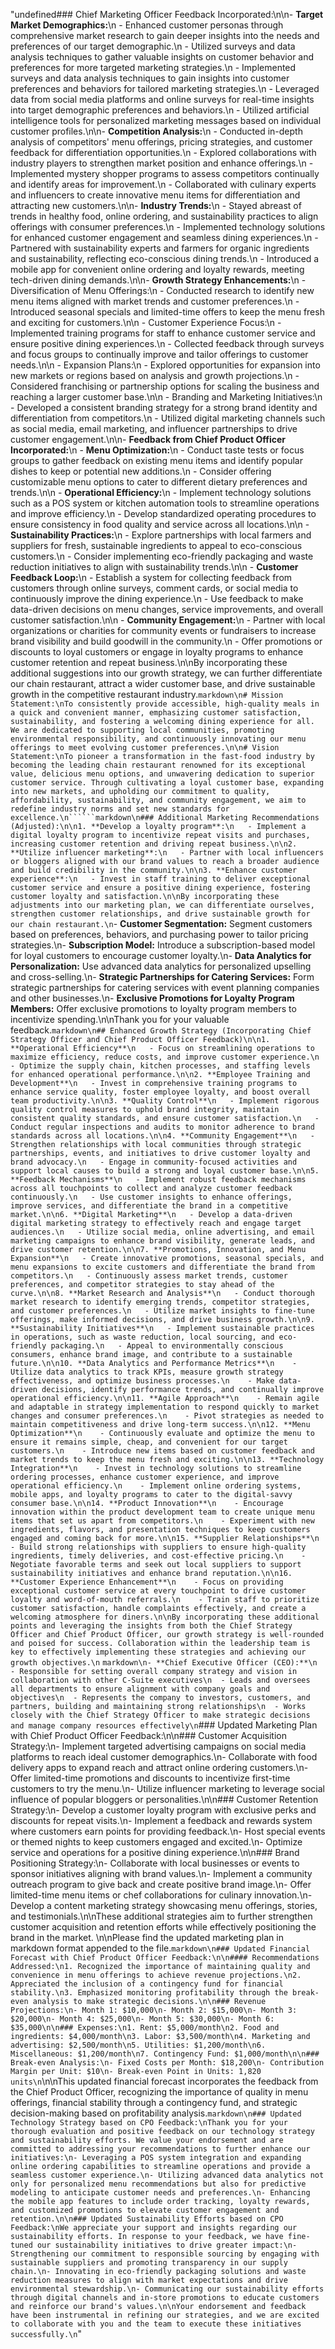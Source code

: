"undefined### Chief Marketing Officer Feedback Incorporated:\n\n- **Target Market Demographics:**\n - Enhanced customer personas through comprehensive market research to gain deeper insights into the needs and preferences of our target demographic.\n - Utilized surveys and data analysis techniques to gather valuable insights on customer behavior and preferences for more targeted marketing strategies.\n - Implemented surveys and data analysis techniques to gain insights into customer preferences and behaviors for tailored marketing strategies.\n - Leveraged data from social media platforms and online surveys for real-time insights into target demographic preferences and behaviors.\n - Utilized artificial intelligence tools for personalized marketing messages based on individual customer profiles.\n\n- **Competition Analysis:**\n - Conducted in-depth analysis of competitors' menu offerings, pricing strategies, and customer feedback for differentiation opportunities.\n - Explored collaborations with industry players to strengthen market position and enhance offerings.\n - Implemented mystery shopper programs to assess competitors continually and identify areas for improvement.\n - Collaborated with culinary experts and influencers to create innovative menu items for differentiation and attracting new customers.\n\n- **Industry Trends:**\n - Stayed abreast of trends in healthy food, online ordering, and sustainability practices to align offerings with consumer preferences.\n - Implemented technology solutions for enhanced customer engagement and seamless dining experiences.\n - Partnered with sustainability experts and farmers for organic ingredients and sustainability, reflecting eco-conscious dining trends.\n - Introduced a mobile app for convenient online ordering and loyalty rewards, meeting tech-driven dining demands.\n\n- **Growth Strategy Enhancements:**\n - Diversification of Menu Offerings:\n - Conducted research to identify new menu items aligned with market trends and customer preferences.\n - Introduced seasonal specials and limited-time offers to keep the menu fresh and exciting for customers.\n\n - Customer Experience Focus:\n - Implemented training programs for staff to enhance customer service and ensure positive dining experiences.\n - Collected feedback through surveys and focus groups to continually improve and tailor offerings to customer needs.\n\n - Expansion Plans:\n - Explored opportunities for expansion into new markets or regions based on analysis and growth projections.\n - Considered franchising or partnership options for scaling the business and reaching a larger customer base.\n\n - Branding and Marketing Initiatives:\n - Developed a consistent branding strategy for a strong brand identity and differentiation from competitors.\n - Utilized digital marketing channels such as social media, email marketing, and influencer partnerships to drive customer engagement.\n\n- **Feedback from Chief Product Officer Incorporated:**\n - **Menu Optimization:**\n - Conduct taste tests or focus groups to gather feedback on existing menu items and identify popular dishes to keep or potential new additions.\n - Consider offering customizable menu options to cater to different dietary preferences and trends.\n\n - **Operational Efficiency:**\n - Implement technology solutions such as a POS system or kitchen automation tools to streamline operations and improve efficiency.\n - Develop standardized operating procedures to ensure consistency in food quality and service across all locations.\n\n - **Sustainability Practices:**\n - Explore partnerships with local farmers and suppliers for fresh, sustainable ingredients to appeal to eco-conscious customers.\n - Consider implementing eco-friendly packaging and waste reduction initiatives to align with sustainability trends.\n\n - **Customer Feedback Loop:**\n - Establish a system for collecting feedback from customers through online surveys, comment cards, or social media to continuously improve the dining experience.\n - Use feedback to make data-driven decisions on menu changes, service improvements, and overall customer satisfaction.\n\n - **Community Engagement:**\n - Partner with local organizations or charities for community events or fundraisers to increase brand visibility and build goodwill in the community.\n - Offer promotions or discounts to loyal customers or engage in loyalty programs to enhance customer retention and repeat business.\n\nBy incorporating these additional suggestions into our growth strategy, we can further differentiate our chain restaurant, attract a wider customer base, and drive sustainable growth in the competitive restaurant industry.` markdown\n# Mission Statement:\nTo consistently provide accessible, high-quality meals in a quick and convenient manner, emphasizing customer satisfaction, sustainability, and fostering a welcoming dining experience for all. We are dedicated to supporting local communities, promoting environmental responsibility, and continuously innovating our menu offerings to meet evolving customer preferences.\n\n# Vision Statement:\nTo pioneer a transformation in the fast-food industry by becoming the leading chain restaurant renowned for its exceptional value, delicious menu options, and unwavering dedication to superior customer service. Through cultivating a loyal customer base, expanding into new markets, and upholding our commitment to quality, affordability, sustainability, and community engagement, we aim to redefine industry norms and set new standards for excellence.\n``````markdown\n### Additional Marketing Recommendations (Adjusted):\n\n1. **Develop a loyalty program**:\n   - Implement a digital loyalty program to incentivize repeat visits and purchases, increasing customer retention and driving repeat business.\n\n2. **Utilize influencer marketing**:\n   - Partner with local influencers or bloggers aligned with our brand values to reach a broader audience and build credibility in the community.\n\n3. **Enhance customer experience**:\n   - Invest in staff training to deliver exceptional customer service and ensure a positive dining experience, fostering customer loyalty and satisfaction.\n\nBy incorporating these adjustments into our marketing plan, we can differentiate ourselves, strengthen customer relationships, and drive sustainable growth for our chain restaurant.\n `- **Customer Segmentation:** Segment customers based on preferences, behaviors, and purchasing power to tailor pricing strategies.\n- **Subscription Model:** Introduce a subscription-based model for loyal customers to encourage customer loyalty.\n- **Data Analytics for Personalization:** Use advanced data analytics for personalized upselling and cross-selling.\n- **Strategic Partnerships for Catering Services:** Form strategic partnerships for catering services with event planning companies and other businesses.\n- **Exclusive Promotions for Loyalty Program Members:** Offer exclusive promotions to loyalty program members to incentivize spending.\n\nThank you for your valuable feedback.`markdown\n## Enhanced Growth Strategy (Incorporating Chief Strategy Officer and Chief Product Officer Feedback)\n\n1. **Operational Efficiency**\n   - Focus on streamlining operations to maximize efficiency, reduce costs, and improve customer experience.\n   - Optimize the supply chain, kitchen processes, and staffing levels for enhanced operational performance.\n\n2. **Employee Training and Development**\n   - Invest in comprehensive training programs to enhance service quality, foster employee loyalty, and boost overall team productivity.\n\n3. **Quality Control**\n   - Implement rigorous quality control measures to uphold brand integrity, maintain consistent quality standards, and ensure customer satisfaction.\n   - Conduct regular inspections and audits to monitor adherence to brand standards across all locations.\n\n4. **Community Engagement**\n   - Strengthen relationships with local communities through strategic partnerships, events, and initiatives to drive customer loyalty and brand advocacy.\n   - Engage in community-focused activities and support local causes to build a strong and loyal customer base.\n\n5. **Feedback Mechanisms**\n   - Implement robust feedback mechanisms across all touchpoints to collect and analyze customer feedback continuously.\n   - Use customer insights to enhance offerings, improve services, and differentiate the brand in a competitive market.\n\n6. **Digital Marketing**\n   - Develop a data-driven digital marketing strategy to effectively reach and engage target audiences.\n   - Utilize social media, online advertising, and email marketing campaigns to enhance brand visibility, generate leads, and drive customer retention.\n\n7. **Promotions, Innovation, and Menu Expansion**\n   - Create innovative promotions, seasonal specials, and menu expansions to excite customers and differentiate the brand from competitors.\n   - Continuously assess market trends, customer preferences, and competitor strategies to stay ahead of the curve.\n\n8. **Market Research and Analysis**\n   - Conduct thorough market research to identify emerging trends, competitor strategies, and customer preferences.\n   - Utilize market insights to fine-tune offerings, make informed decisions, and drive business growth.\n\n9. **Sustainability Initiatives**\n   - Implement sustainable practices in operations, such as waste reduction, local sourcing, and eco-friendly packaging.\n   - Appeal to environmentally conscious consumers, enhance brand image, and contribute to a sustainable future.\n\n10. **Data Analytics and Performance Metrics**\n    - Utilize data analytics to track KPIs, measure growth strategy effectiveness, and optimize business processes.\n    - Make data-driven decisions, identify performance trends, and continually improve operational efficiency.\n\n11. **Agile Approach**\n    - Remain agile and adaptable in strategy implementation to respond quickly to market changes and consumer preferences.\n    - Pivot strategies as needed to maintain competitiveness and drive long-term success.\n\n12. **Menu Optimization**\n    - Continuously evaluate and optimize the menu to ensure it remains simple, cheap, and convenient for our target customers.\n    - Introduce new items based on customer feedback and market trends to keep the menu fresh and exciting.\n\n13. **Technology Integration**\n    - Invest in technology solutions to streamline ordering processes, enhance customer experience, and improve operational efficiency.\n    - Implement online ordering systems, mobile apps, and loyalty programs to cater to the digital-savvy consumer base.\n\n14. **Product Innovation**\n    - Encourage innovation within the product development team to create unique menu items that set us apart from competitors.\n    - Experiment with new ingredients, flavors, and presentation techniques to keep customers engaged and coming back for more.\n\n15. **Supplier Relationships**\n    - Build strong relationships with suppliers to ensure high-quality ingredients, timely deliveries, and cost-effective pricing.\n    - Negotiate favorable terms and seek out local suppliers to support sustainability initiatives and enhance brand reputation.\n\n16. **Customer Experience Enhancement**\n    - Focus on providing exceptional customer service at every touchpoint to drive customer loyalty and word-of-mouth referrals.\n    - Train staff to prioritize customer satisfaction, handle complaints effectively, and create a welcoming atmosphere for diners.\n\nBy incorporating these additional points and leveraging the insights from both the Chief Strategy Officer and Chief Product Officer, our growth strategy is well-rounded and poised for success. Collaboration within the leadership team is key to effectively implementing these strategies and achieving our growth objectives.\n` `markdown\n- **Chief Executive Officer (CEO):**\n  - Responsible for setting overall company strategy and vision in collaboration with other C-Suite executives\n  - Leads and oversees all departments to ensure alignment with company goals and objectives\n  - Represents the company to investors, customers, and partners, building and maintaining strong relationships\n  - Works closely with the Chief Strategy Officer to make strategic decisions and manage company resources effectively\n`### Updated Marketing Plan with Chief Product Officer Feedback:\n\n### Customer Acquisition Strategy:\n- Implement targeted advertising campaigns on social media platforms to reach ideal customer demographics.\n- Collaborate with food delivery apps to expand reach and attract online ordering customers.\n- Offer limited-time promotions and discounts to incentivize first-time customers to try the menu.\n- Utilize influencer marketing to leverage social influence of popular bloggers or personalities.\n\n### Customer Retention Strategy:\n- Develop a customer loyalty program with exclusive perks and discounts for repeat visits.\n- Implement a feedback and rewards system where customers earn points for providing feedback.\n- Host special events or themed nights to keep customers engaged and excited.\n- Optimize service and operations for a positive dining experience.\n\n### Brand Positioning Strategy:\n- Collaborate with local businesses or events to sponsor initiatives aligning with brand values.\n- Implement a community outreach program to give back and create positive brand image.\n- Offer limited-time menu items or chef collaborations for culinary innovation.\n- Develop a content marketing strategy showcasing menu offerings, stories, and testimonials.\n\nThese additional strategies aim to further strengthen customer acquisition and retention efforts while effectively positioning the brand in the market. \n\nPlease find the updated marketing plan in markdown format appended to the file.`markdown\n### Updated Financial Forecast with Chief Product Officer Feedback:\n\n#### Recommendations Addressed:\n1. Recognized the importance of maintaining quality and convenience in menu offerings to achieve revenue projections.\n2. Appreciated the inclusion of a contingency fund for financial stability.\n3. Emphasized monitoring profitability through the break-even analysis to make strategic decisions.\n\n### Revenue Projections:\n- Month 1: $10,000\n- Month 2: $15,000\n- Month 3: $20,000\n- Month 4: $25,000\n- Month 5: $30,000\n- Month 6: $35,000\n\n### Expenses:\n1. Rent: $5,000/month\n2. Food and ingredients: $4,000/month\n3. Labor: $3,500/month\n4. Marketing and advertising: $2,500/month\n5. Utilities: $1,200/month\n6. Miscellaneous: $1,200/month\n7. Contingency Fund: $1,000/month\n\n### Break-even Analysis:\n- Fixed Costs per Month: $18,200\n- Contribution Margin per Unit: $10\n- Break-even Point in Units: 1,820 units\n`\n\nThis updated financial forecast incorporates the feedback from the Chief Product Officer, recognizing the importance of quality in menu offerings, financial stability through a contingency fund, and strategic decision-making based on profitability analysis.`markdown\n### Updated Technology Strategy based on CPO Feedback:\nThank you for your thorough evaluation and positive feedback on our technology strategy and sustainability efforts. We value your endorsement and are committed to addressing your recommendations to further enhance our initiatives:\n- Leveraging a POS system integration and expanding online ordering capabilities to streamline operations and provide a seamless customer experience.\n- Utilizing advanced data analytics not only for personalized menu recommendations but also for predictive modeling to anticipate customer needs and preferences.\n- Enhancing the mobile app features to include order tracking, loyalty rewards, and customized promotions to elevate customer engagement and retention.\n\n### Updated Sustainability Efforts based on CPO Feedback:\nWe appreciate your support and insights regarding our sustainability efforts. In response to your feedback, we have fine-tuned our sustainability initiatives to drive greater impact:\n- Strengthening our commitment to responsible sourcing by engaging with sustainable suppliers and promoting transparency in our supply chain.\n- Innovating in eco-friendly packaging solutions and waste reduction measures to align with market expectations and drive environmental stewardship.\n- Communicating our sustainability efforts through digital channels and in-store promotions to educate customers and reinforce our brand's values.\n\nYour endorsement and feedback have been instrumental in refining our strategies, and we are excited to collaborate with you and the team to execute these initiatives successfully.\n`"
